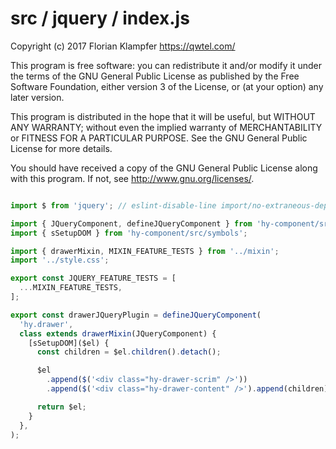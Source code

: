 # src / jquery / index.js
Copyright (c) 2017 Florian Klampfer <https://qwtel.com/>

This program is free software: you can redistribute it and/or modify
it under the terms of the GNU General Public License as published by
the Free Software Foundation, either version 3 of the License, or
(at your option) any later version.

This program is distributed in the hope that it will be useful,
but WITHOUT ANY WARRANTY; without even the implied warranty of
MERCHANTABILITY or FITNESS FOR A PARTICULAR PURPOSE.  See the
GNU General Public License for more details.

You should have received a copy of the GNU General Public License
along with this program.  If not, see <http://www.gnu.org/licenses/>.


```js

import $ from 'jquery'; // eslint-disable-line import/no-extraneous-dependencies

import { JQueryComponent, defineJQueryComponent } from 'hy-component/src/define-jquery-component';
import { sSetupDOM } from 'hy-component/src/symbols';

import { drawerMixin, MIXIN_FEATURE_TESTS } from '../mixin';
import '../style.css';

export const JQUERY_FEATURE_TESTS = [
  ...MIXIN_FEATURE_TESTS,
];

export const drawerJQueryPlugin = defineJQueryComponent(
  'hy.drawer',
  class extends drawerMixin(JQueryComponent) {
    [sSetupDOM]($el) {
      const children = $el.children().detach();

      $el
        .append($('<div class="hy-drawer-scrim" />'))
        .append($('<div class="hy-drawer-content" />').append(children));

      return $el;
    }
  },
);
```


